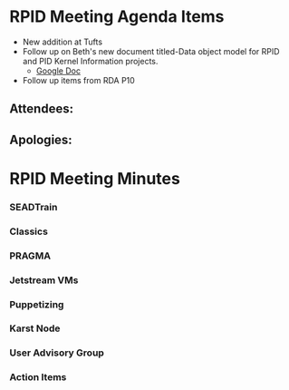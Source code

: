 # RPID Meeting Agenda Items

   * New addition at Tufts
   * Follow up on Beth's new document titled-Data object model for RPID and PID Kernel Information projects.
      * [Google Doc](https://docs.google.com/document/d/1BlkcTiekcJGPapA9YAkWlaL3QsvnZPhA2p3I3qdKMiM/edit)
   * Follow up items from RDA P10
   
## Attendees: 
## Apologies:
   
# RPID Meeting Minutes


### SEADTrain


### Classics

   
### PRAGMA

   
### Jetstream VMs

  
### Puppetizing


### Karst Node


### User Advisory Group


### Action Items




